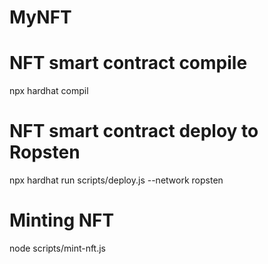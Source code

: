 # MyNFT

# NFT smart contract compile
npx hardhat compil

# NFT smart contract deploy to Ropsten
npx hardhat run scripts/deploy.js --network ropsten

# Minting NFT
node scripts/mint-nft.js